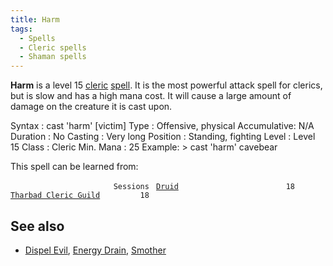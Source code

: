 ```yaml
---
title: Harm
tags:
  - Spells
  - Cleric spells
  - Shaman spells
---
```

**Harm** is a level 15 [cleric](cleric "wikilink")
[spell](spell "wikilink"). It is the most powerful attack spell for
clerics, but is slow and has a high mana cost. It will cause a large
amount of damage on the creature it is cast upon.

Syntax : cast 'harm' \[victim\] Type : Offensive, physical Accumulative:
N/A Duration : No Casting : Very long Position : Standing, fighting
Level : Level 15 Class : Cleric Min. Mana : 25 Example: \> cast 'harm'
cavebear

This spell can be learned from:

`                       Sessions `
[`Druid`](Druid "wikilink")`                        18`
[`Tharbad Cleric Guild`](Tharbad_Cleric_Guild "wikilink")`         18`

## See also

- [Dispel Evil](Dispel_Evil "wikilink"), [Energy
  Drain](Energy_Drain "wikilink"), [Smother](Smother "wikilink")
  